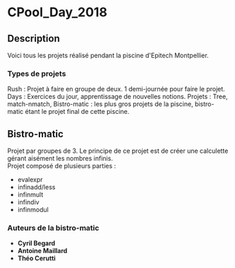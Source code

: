 # CPool_Day_2018

## Description

Voici tous les projets réalisé pendant la piscine d'Epitech Montpellier.

### Types de projets

Rush : Projet à faire en groupe de deux. 1 demi-journée pour faire le projet.  
Days : Exercices du jour, apprentissage de nouvelles notions.
Projets : Tree, match-nmatch, Bistro-matic : les plus gros projets de la piscine, bistro-matic étant le projet final de cette piscine.  

## Bistro-matic

Projet par groupes de 3.
Le principe de ce projet est de créer une calculette gérant aisément les nombres infinis.  
Projet composé de plusieurs parties :  
- evalexpr  
- infinadd/less    
- infinmult
- infindiv
- infinmodul

### Auteurs de la bistro-matic

* **Cyril Begard**  
* **Antoine Maillard**  
* **Théo Cerutti**

